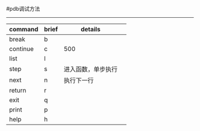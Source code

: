 
#pdb调试方法
***
|command|brief|details||
|----|----|----|----|
|break|b|||
|continue|c|500||
|list|l|||
|step|s|进入函数，单步执行||
|next|n|执行下一行||
|return|r|||
|exit|q|||
|print|p|||
|help|h|||


